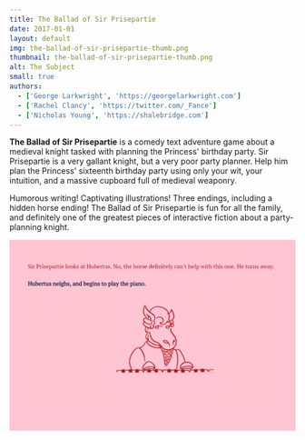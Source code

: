 ```yaml
---
title: The Ballad of Sir Prisepartie
date: 2017-01-01
layout: default
img: the-ballad-of-sir-prisepartie-thumb.png
thumbnail: the-ballad-of-sir-prisepartie-thumb.png
alt: The Subject
small: true
authors:
  - ['George Larkwright', 'https://georgelarkwright.com']
  - ['Rachel Clancy', 'https://twitter.com/_Fance']
  - ['Nicholas Young', 'https://shalebridge.com']
---
```

<b>The Ballad of Sir Prisepartie</b> is a comedy text adventure game about a medieval knight tasked with planning the Princess' birthday party. Sir Prisepartie is a very gallant knight, but a very poor party planner. Help him plan the Princess' sixteenth birthday party using only your wit, your intuition, and a massive cupboard full of medieval weaponry.

Humorous writing! Captivating illustrations! Three endings, including a hidden horse ending! The Ballad of Sir Prisepartie is fun for all the family, and definitely one of the greatest pieces of interactive fiction about a party-planning knight.

<img src="img/portfolio/the-ballad-of-sir-prisepartie-2.png">
